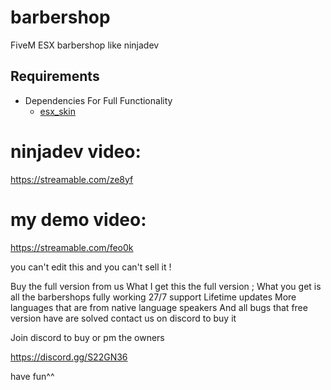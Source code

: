 # barbershop
FiveM ESX barbershop like ninjadev

## Requirements
* Dependencies For Full Functionality
  * [esx_skin](https://github.com/ESX-Org/esx_skin)
  

# ninjadev video:
https://streamable.com/ze8yf

# my demo video:
https://streamable.com/feo0k

you can't edit this and you can't sell it !

Buy the full version from us
What I get this the full version ;
What you get is all the barbershops fully working 27/7 support
Lifetime updates
More languages that are from native language speakers
And all bugs that free version have are solved contact us on discord to buy it

Join discord to buy or pm the owners

https://discord.gg/S22GN36

have fun^^
